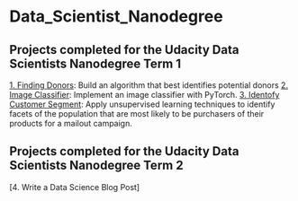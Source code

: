 # Data_Scientist_Nanodegree

## Projects completed for the Udacity Data Scientists Nanodegree Term 1
[1. Finding Donors](https://github.com/joshxinjie/Data_Scientist_Nanodegree/tree/master/finding_donors): Build an algorithm that best identifies potential donors
[2. Image Classifier](https://github.com/joshxinjie/Data_Scientist_Nanodegree/tree/master/image_classifier): Implement an image classifier with PyTorch. 
[3. Identofy Customer Segment](https://github.com/joshxinjie/Data_Scientist_Nanodegree/tree/master/identify_customer_segment): Apply unsupervised learning techniques to identify facets of the population that are most likely to be purchasers of their products for a mailout campaign.

## Projects completed for the Udacity Data Scientists Nanodegree Term 2
[4.  Write a Data Science Blog Post]
